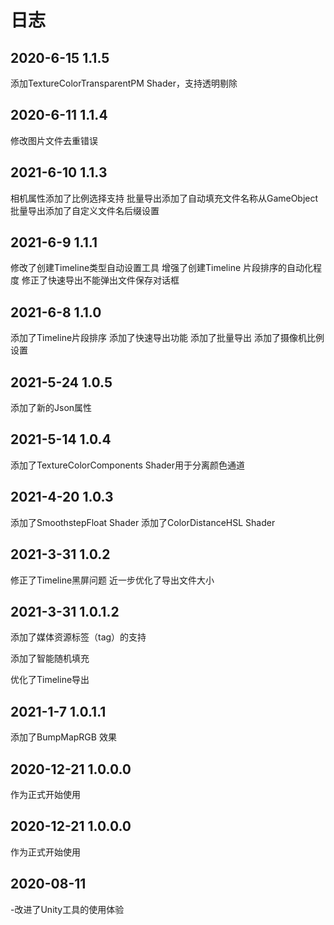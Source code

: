 # 日志
## 2020-6-15 1.1.5
添加TextureColorTransparentPM Shader，支持透明剔除

## 2020-6-11 1.1.4
修改图片文件去重错误


## 2021-6-10 1.1.3
相机属性添加了比例选择支持
批量导出添加了自动填充文件名称从GameObject
批量导出添加了自定义文件名后缀设置

## 2021-6-9 1.1.1
修改了创建Timeline类型自动设置工具
增强了创建Timeline 片段排序的自动化程度
修正了快速导出不能弹出文件保存对话框

## 2021-6-8 1.1.0
添加了Timeline片段排序
添加了快速导出功能
添加了批量导出
添加了摄像机比例设置



## 2021-5-24 1.0.5
添加了新的Json属性

## 2021-5-14 1.0.4
添加了TextureColorComponents Shader用于分离颜色通道


## 2021-4-20 1.0.3
添加了SmoothstepFloat Shader
添加了ColorDistanceHSL Shader


## 2021-3-31 1.0.2
修正了Timeline黑屏问题
近一步优化了导出文件大小

## 2021-3-31 1.0.1.2
添加了媒体资源标签（tag）的支持

添加了智能随机填充

优化了Timeline导出


## 2021-1-7 1.0.1.1
添加了BumpMapRGB 效果

## 2020-12-21 1.0.0.0
作为正式开始使用

## 2020-12-21 1.0.0.0
作为正式开始使用

## 2020-08-11
-改进了Unity工具的使用体验
